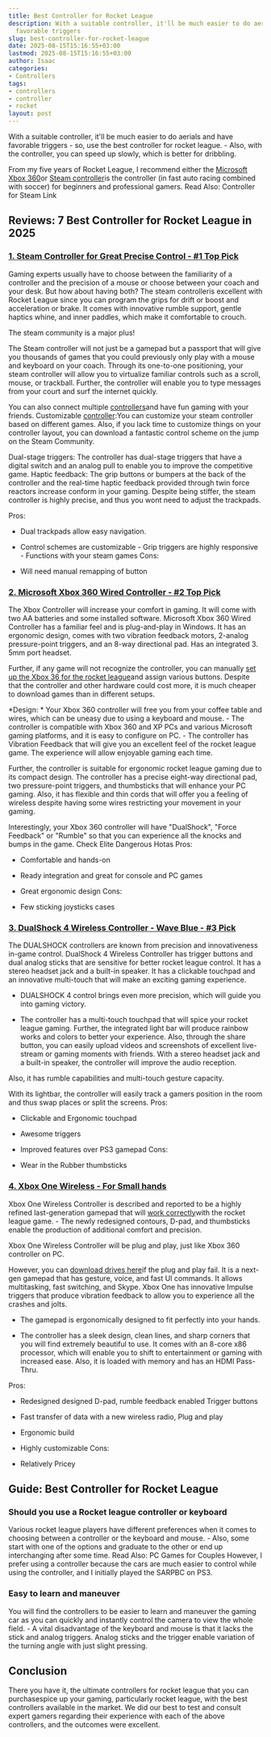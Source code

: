 ```yaml
---
title: Best Controller for Rocket League
description: With a suitable controller, it'll be much easier to do aerials and have
  favorable triggers
slug: best-controller-for-rocket-league
date: 2025-08-15T15:16:55+03:00
lastmod: 2025-08-15T15:16:55+03:00
author: Isaac
categories:
- Controllers
tags:
- controllers
- controller
- rocket
layout: post
---
```

With a suitable controller, it'll be much easier to do aerials and have favorable triggers - so, use the best controller for rocket league. - Also, with the controller, you can speed up slowly, which is better for dribbling.

From my five years of Rocket League, I recommend either the [Microsoft Xbox 360](https://www.amazon.com/dp/B004QRKWLA/?tag=p-policy-20)or [Steam controller](https://www.amazon.com/dp/B016KBVBCS/?tag=p-policy-20)is the controller (in fast auto racing combined with soccer) for beginners and professional gamers. Read Also: Controller for Steam Link

##  Reviews: 7 Best Controller for Rocket League in 2025

###  [1. Steam Controller for Great Precise Control - #1 Top Pick](https://www.amazon.com/dp/B016KBVBCS/?tag=p-policy-20)

Gaming experts usually have to choose between the familiarity of a controller and the precision of a mouse or choose between your coach and your desk. But how about having both? The steam controlleris excellent with Rocket League since you can program the grips for drift or boost and acceleration or brake. It comes with innovative rumble support, gentle haptics whine, and inner paddles, which make it comfortable to crouch.

The steam community is a major plus!

The Steam controller will not just be a gamepad but a passport that will give you thousands of games that you could previously only play with a mouse and keyboard on your coach. Through its one-to-one positioning, your steam controller will allow you to virtualize familiar controls such as a scroll, mouse, or trackball. Further, the controller will enable you to type messages from your court and surf the internet quickly.

You can also connect multiple [controllers](https://pestpolicy.com/best-controller-for-retropie/)and have fun gaming with your friends. Customizable [controller](https://pestpolicy.com/best-controller-for-steam-link/):You can customize your steam controller based on different games. Also, if you lack time to customize things on your controller layout, you can download a fantastic control scheme on the jump on the Steam Community.

Dual-stage triggers: The controller has dual-stage triggers that have a digital switch and an analog pull to enable you to improve the competitive game. Haptic feedback: The grip buttons or bumpers at the back of the controller and the real-time haptic feedback provided through twin force reactors increase conform in your gaming. Despite being stiffer, the steam controller is highly precise, and thus you wont need to adjust the trackpads.

Pros:

- Dual trackpads allow easy navigation.

- Control schemes are customizable - Grip triggers are highly responsive - Functions with your steam games
Cons:

- Will need manual remapping of button

###  [2. Microsoft Xbox 360 Wired Controller - #2 Top Pick](https://www.amazon.com/dp/B004QRKWLA/?tag=p-policy-20)

The Xbox Controller will increase your comfort in gaming. It will come with two AA batteries and some installed software. Microsoft Xbox 360 Wired Controller has a familiar feel and is plug-and-play in Windows. It has an ergonomic design, comes with two vibration feedback motors, 2-analog pressure-point triggers, and an 8-way directional pad. Has an integrated 3. 5mm port headset.

Further, if any game will not recognize the controller, you can manually [set up the Xbox 36 for the rocket league](https://www.marauderclan.com/topic/375-how-to-play-rocket-league-with-a-controller-on-your-pc/)and assign various buttons. Despite that the controller and other hardware could cost more, it is much cheaper to download games than in different setups.

*Design: * Your Xbox 360 controller will free you from your coffee table and wires, which can be uneasy due to using a keyboard and mouse. - The controller is compatible with Xbox 360 and XP PCs and various Microsoft gaming platforms, and it is easy to configure on PC. - The controller has Vibration Feedback that will give you an excellent feel of the rocket league game. The experience will allow enjoyable gaming each time.

Further, the controller is suitable for ergonomic rocket league gaming due to its compact design. The controller has a precise eight-way directional pad, two pressure-point triggers, and thumbsticks that will enhance your PC gaming. Also, it has flexible and thin cords that will offer you a feeling of wireless despite having some wires restricting your movement in your gaming.

Interestingly, your Xbox 360 controller will have "DualShock", "Force Feedback" or "Rumble" so that you can experience all the knocks and bumps in the game. Check Elite Dangerous Hotas
Pros:

- Comfortable and hands-on

- Ready integration and great for console and PC games

- Great ergonomic design Cons:

- Few sticking joysticks cases

###  [3. DualShock 4 Wireless Controller - Wave Blue - #3 Pick](https://www.amazon.com/dp/B00KVP780Y/?tag=p-policy-20)

The DUALSHOCK controllers are known from precision and innovativeness in-game control. DualShock 4 Wireless Controller has trigger buttons and dual analog sticks that are sensitive for better rocket league control. It has a stereo headset jack and a built-in speaker. It has a clickable touchpad and an innovative multi-touch that will make an exciting gaming experience.

- DUALSHOCK 4 control brings even more precision, which will guide you into gaming victory.

- The controller has a multi-touch touchpad that will spice your rocket league gaming. Further, the integrated light bar will produce rainbow works and colors to better your experience. Also, through the share button, you can easily upload videos and screenshots of excellent live-stream or gaming moments with friends. With a stereo headset jack and a built-in speaker, the controller will improve the audio reception.

Also, it has rumble capabilities and multi-touch gesture capacity.

With its lightbar, the controller will easily track a gamers position in the room and thus swap places or split the screens.
Pros:

- Clickable and Ergonomic touchpad

- Awesome triggers

- Improved features over PS3 gamepad Cons:

- Wear in the Rubber thumbsticks

###  [4. Xbox One Wireless - For Small hands](https://www.amazon.com/dp/B00CMQTUSS/?tag=p-policy-20)

Xbox One Wireless Controller is described and reported to be a highly refined last-generation gamepad that will [work correctly](https://support.rocketleague.com/hc/en-us/articles/226415867-Controllers-supported-by-Rocket-League-on-Steam)with the rocket league game. - The newly redesigned contours, D-pad, and thumbsticks enable the production of additional comfort and precision.

Xbox One Wireless Controller will be plug and play, just like Xbox 360 controller on PC.

However, you can [download drives here](http://support.xbox.com/en-US/xbox-one/accessories/controller-pc-compatibility)if the plug and play fail. It is a next-gen gamepad that has gesture, voice, and fast UI commands. It allows multitasking, fast switching, and Skype. Xbox One has innovative Impulse triggers that produce vibration feedback to allow you to experience all the crashes and jolts.

- The gamepad is ergonomically designed to fit perfectly into your hands.

- The controller has a sleek design, clean lines, and sharp corners that you will find extremely beautiful to use. It comes with an 8-core x86 processor, which will enable you to shift to entertainment or gaming with increased ease. Also, it is loaded with memory and has an HDMI Pass-Thru.

Pros:

- Redesigned designed D-pad, rumble feedback enabled Trigger buttons

- Fast transfer of data with a new wireless radio, Plug and play

- Ergonomic build

- Highly customizable Cons:

- Relatively Pricey

##  Guide: Best Controller for Rocket League

###  Should you use a Rocket league controller or keyboard

Various rocket league players have different preferences when it comes to choosing between a controller or the keyboard and mouse. - Also, some start with one of the options and graduate to the other or end up interchanging after some time. Read Also: PC Games for Couples However, I prefer using a controller because the cars are much easier to control while using the controller, and I initially played the SARPBC on PS3.

###  Easy to learn and maneuver

You will find the controllers to be easier to learn and maneuver the gaming car as you can quickly and instantly control the camera to view the whole field. - A vital disadvantage of the keyboard and mouse is that it lacks the stick and analog triggers. Analog sticks and the trigger enable variation of the turning angle with just slight pressing.

##  Conclusion

There you have it, the ultimate controllers for rocket league that you can purchasespice up your gaming, particularly rocket league, with the best controllers available in the market. We did our best to test and consult expert gamers regarding their experience with each of the above controllers, and the outcomes were excellent.
